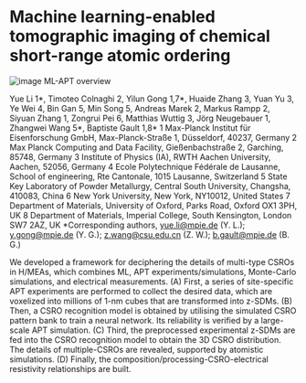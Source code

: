 # Machine learning-enabled tomographic imaging of chemical short-range atomic ordering
![image](https://user-images.githubusercontent.com/44220131/223113923-7478eb86-691f-4146-9906-b2af4f4bb67b.png)
ML-APT overview 

Yue Li 1*, Timoteo Colnaghi 2, Yilun Gong 1,7*, Huaide Zhang 3, Yuan Yu 3, Ye Wei 4, Bin Gan 5, Min Song 5, Andreas Marek 2, Markus Rampp 2, Siyuan Zhang 1, Zongrui Pei 6, Matthias Wuttig 3, Jörg Neugebauer 1, Zhangwei Wang 5*, Baptiste Gault 1,8*
1 Max-Planck Institut für Eisenforschung GmbH, Max-Planck-Straße 1, Düsseldorf, 40237, Germany
2 Max Planck Computing and Data Facility, Gießenbachstraße 2, Garching, 85748, Germany
3 Institute of Physics (IA), RWTH Aachen University, Aachen, 52056, Germany
4 Ecole Polytechnique Fédérale de Lausanne, School of engineering, Rte Cantonale, 1015 Lausanne, Switzerland
5 State Key Laboratory of Powder Metallurgy, Central South University, Changsha, 410083, China
6 New York University, New York, NY10012, United States
7 Department of Materials, University of Oxford, Parks Road, Oxford OX1 3PH, UK
8 Department of Materials, Imperial College, South Kensington, London SW7 2AZ, UK
*Corresponding authors, yue.li@mpie.de (Y. L.); y.gong@mpie.de (Y. G.); z.wang@csu.edu.cn (Z. W.); b.gault@mpie.de (B. G.)

We developed a framework for deciphering the details of multi-type CSROs in H/MEAs, which combines ML, APT experiments/simulations, Monte-Carlo simulations, and electrical measurements. (A) First, a series of site-specific APT experiments are performed to collect the desired data, which are voxelized into millions of 1-nm cubes that are transformed into z-SDMs. (B) Then, a CSRO recognition model is obtained by utilising the simulated CSRO pattern bank to train a neural network. Its reliability is verified by a large-scale APT simulation. (C) Third, the preprocessed experimental z-SDMs are fed into the CSRO recognition model to obtain the 3D CSRO distribution. The details of multiple-CSROs are revealed, supported by atomistic simulations. (D) Finally, the composition/processing-CSRO-electrical resistivity relationships are built.
